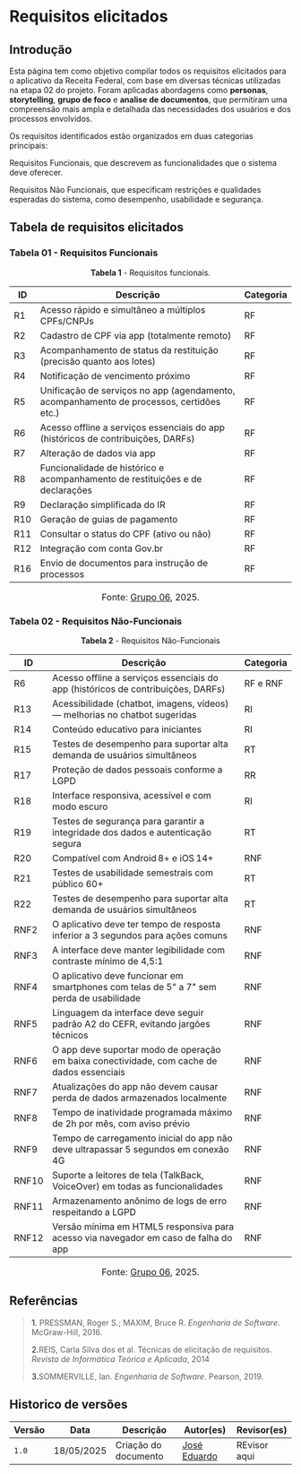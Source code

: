 # Requisitos elicitados 

## Introdução 

Esta página tem como objetivo compilar todos os requisitos elicitados para o aplicativo da Receita Federal, com base em diversas técnicas utilizadas na etapa 02 do projeto. Foram aplicadas abordagens como **personas**, **storytelling**, **grupo de foco** e **analise de documentos**, que permitiram uma compreensão mais ampla e detalhada das necessidades dos usuários e dos processos envolvidos.

Os requisitos identificados estão organizados em duas categorias principais:

Requisitos Funcionais, que descrevem as funcionalidades que o sistema deve oferecer.

Requisitos Não Funcionais, que especificam restrições e qualidades esperadas do sistema, como desempenho, usabilidade e segurança.


## Tabela de requisitos elicitados 

### Tabela 01 - Requisitos Funcionais
<p style="text-align: center"><b>Tabela 1</b> - Requisitos funcionais.</p>

| ID    | Descrição                                                                                    | Categoria |
|-------|----------------------------------------------------------------------------------------------|-----------|
| R1    | Acesso rápido e simultâneo a múltiplos CPFs/CNPJs                                            | RF        |
| R2    | Cadastro de CPF via app (totalmente remoto)                                                  | RF        |
| R3    | Acompanhamento de status da restituição (precisão quanto aos lotes)                          | RF        |
| R4    | Notificação de vencimento próximo                                                            | RF        |
| R5    | Unificação de serviços no app (agendamento, acompanhamento de processos, certidões etc.)     | RF        |
| R6    | Acesso offline a serviços essenciais do app (históricos de contribuições, DARFs)             | RF        |
| R7    | Alteração de dados via app                                                                    | RF        |
| R8    | Funcionalidade de histórico e acompanhamento de restituições e de declarações                | RF        |
| R9    | Declaração simplificada do IR                                                                 | RF        |
| R10   | Geração de guias de pagamento                                                                 | RF        |
| R11   | Consultar o status do CPF (ativo ou não)                                                      | RF        |
| R12   | Integração com conta Gov.br                                                                   | RF        |
| R16   | Envio de documentos para instrução de processos                                               | RF        |

<font size="3"><p style="text-align: center">Fonte: [Grupo 06](https://requisitos-de-software.github.io/2025.1-ReceitaFederal/#membros-da-equipe), 2025.</p></font>

### Tabela 02 - Requisitos Não-Funcionais
<p style="text-align: center"><b>Tabela 2</b> - Requisitos Não-Funcionais</p>


| ID    | Descrição                                                                                   | Categoria |
|-------|---------------------------------------------------------------------------------------------|-----------|
| R6    | Acesso offline a serviços essenciais do app (históricos de contribuições, DARFs)           | RF e RNF  |
| R13   | Acessibilidade (chatbot, imagens, vídeos) — melhorias no chatbot sugeridas                  | RI        |
| R14   | Conteúdo educativo para iniciantes                                                          | RI        |
| R15   | Testes de desempenho para suportar alta demanda de usuários simultâneos                     | RT        |
| R17   | Proteção de dados pessoais conforme a LGPD                                                  | RR        |
| R18   | Interface responsiva, acessível e com modo escuro                                           | RI        |
| R19   | Testes de segurança para garantir a integridade dos dados e autenticação segura             | RT        |
| R20   | Compatível com Android 8+ e iOS 14+                                                          | RNF       |
| R21   | Testes de usabilidade semestrais com público 60+                                            | RT        |
| R22   | Testes de desempenho para suportar alta demanda de usuários simultâneos                     | RT        |
| RNF2  | O aplicativo deve ter tempo de resposta inferior a 3 segundos para ações comuns             | RNF       |
| RNF3  | A interface deve manter legibilidade com contraste mínimo de 4,5:1                          | RNF       |
| RNF4  | O aplicativo deve funcionar em smartphones com telas de 5" a 7" sem perda de usabilidade    | RNF       |
| RNF5  | Linguagem da interface deve seguir padrão A2 do CEFR, evitando jargões técnicos             | RNF       |
| RNF6  | O app deve suportar modo de operação em baixa conectividade, com cache de dados essenciais  | RNF       |
| RNF7  | Atualizações do app não devem causar perda de dados armazenados localmente                  | RNF       |
| RNF8  | Tempo de inatividade programada máximo de 2h por mês, com aviso prévio                       | RNF       |
| RNF9  | Tempo de carregamento inicial do app não deve ultrapassar 5 segundos em conexão 4G          | RNF       |
| RNF10 | Suporte a leitores de tela (TalkBack, VoiceOver) em todas as funcionalidades                | RNF       |
| RNF11 | Armazenamento anônimo de logs de erro respeitando a LGPD                                    | RNF       |
| RNF12 | Versão mínima em HTML5 responsiva para acesso via navegador em caso de falha do app         | RNF       |


<font size="3"><p style="text-align: center">Fonte: [Grupo 06](https://requisitos-de-software.github.io/2025.1-ReceitaFederal/#membros-da-equipe), 2025.</p></font>

## Referências


> <a>1.</a> PRESSMAN, Roger S.; MAXIM, Bruce R. *Engenharia de Software*. McGraw-Hill, 2016.  
>
> <a>2.</a>REIS, Carla Silva dos et al. Técnicas de elicitação de requisitos. *Revista de Informática Teórica e Aplicada*, 2014 
>
> <a>3.</a>SOMMERVILLE, Ian. *Engenharia de Software*. Pearson, 2019.  
>


## Historico de versões

Versão |   Data  | Descrição | Autor(es) | Revisor(es)
------ | ---- | ------ | ---------- | ----------
`1.0` | 18/05/2025 | Criação do documento |[José Eduardo](https://github.com/jevprado)  | REvisor aqui |